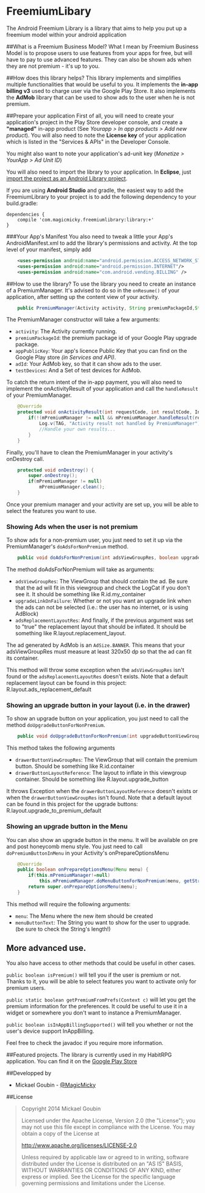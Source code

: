 FreemiumLibary
==============

The Android Freemium Library is a library that aims to help you put up a freemium model within your android application

##What is a Freemium Business Model?
What I mean by Freemium Business Model is to propose users to use features from your apps for free,
but will have to pay to use advanced features. They can also be shown ads when they are not premium - it's up to you.

##How does this library helps?
This library implements and simplifies multiple functionalities that would be useful to you.
It implements the **in-app billing v3** used to charge user via the Google Play Store.
It also implements the **AdMob** library that can be used to show ads to the user when he is not premium.

##Prepare your application
First of all, you will need to create your application's project in the Play Store developer console,
and create a **"managed"** in-app product (See *Yourapp > In app products > Add new product*).
You will also need to note the **License key** of your application which is listed in the "Services & APIs" in the Developer Console.

You might also want to note your application's ad-unit key (*Monetize > YourApp > Ad Unit ID*)

You will also need to import the library to your application. In **Eclipse**, just
[import the project as an Android Library project](http://developer.android.com/tools/projects/projects-eclipse.html#ReferencingLibraryProject).

If you are using **Android Studio** and gradle, the easiest way to add the FreemiumLibrary to your project is to add
the following dependency to your build.gradle:

```
dependencies {
    compile 'com.magicmicky.freemiumlibrary:library:+'
}
```

###Your App's Manifest
You also need to tweak a little your App's AndroidManifest.xml to add the library's permissions and activity.
At the top level of your manifest, simply add

```xml
	<uses-permission android:name="android.permission.ACCESS_NETWORK_STATE" />
	<uses-permission android:name="android.permission.INTERNET"/>
	<uses-permission android:name="com.android.vending.BILLING" />
```


##How to use the library?
To use the library you need to create an instance of a PremiumManager. It's advised to do so in the `onResume()` of your application,
after setting up the content view of your activity.

```java
	public PremiumManager(Activity activity, String premiumPackageId,String appPublicKey, String adId, Set<String> testDevices) {
```

The PremiumManager constructor will take a few arguments:
* `activity`: The Activity currently running.
* `premiumPackageId`: the premium package id of your Google Play upgrade package.
* `appPublicKey`: Your app's licence Public Key that you can find on the Google Play store *(in Services and API)*.
* `adId`: Your AdMob key, so that it can show ads to the user.
* `testDevices`: And a Set of test devices for AdMob.

To catch the return intent of the in-app payment, you will also need to implement the onActivityResult of your application and call the `handleResult` of your PremiumManager.

```java
    @Override
    protected void onActivityResult(int requestCode, int resultCode, Intent intent) {
        if(!(mPremiumManager != null && mPremiumManager.handleResult(requestCode, resultCode, intent))) {
            Log.v(TAG, "Activity result not handled by PremiumManager");
            //Handle your own results...
        }
    }
```

Finally, you'll have to clean the PremiumManager in your activity's onDestroy call.

```java
	protected void onDestroy() {
		super.onDestroy();
        if(mPremiumManager != null)
            mPremiumManager.clean();
	}
```

Once your premium manager and your activity are set up, you will be able to select the features you want to use.

### Showing Ads when the user is not premium
To show ads for a non-premium user, you just need to set it up via the PremiumManager's `doAdsForNonPremium` method.

```java
	public void doAdsForNonPremium(int adsViewGroupRes, boolean upgradeLinkOnFailure, Integer adsReplacementLayoutRes) throws PremiumModeException
```

The method doAdsForNonPremium will take as arguments:

* `adsViewGroupRes`: The ViewGroup that should contain the ad. Be sure that the ad will fit in this viewgroup and check the LogCat if you don't see it. It should be something like R.id.my_container
* `upgradeLinkOnFailure`: Whether or not you want an upgrade link when the ads can not be selected (i.e.: the user has no internet, or is using AdBlock)
* `adsReplacementLayoutRes`: And finally, if the previous argument was set to "true" the replacement layout that should be inflated. It should be something like R.layout.replacement_layout.

The ad generated by AdMob is an `AdSize.BANNER`. This means that your adsViewGroupRes
must measure at least 320x50 dp so that the ad can fit its container.

This method will throw some exception when the `adsViewGroupRes` isn't found or the `adsReplacementLayoutRes` doesn't exists.
Note that a default replacement layout can be found in this project: R.layout.ads_replacement_default

### Showing an upgrade button in your layout (i.e. in the drawer)
To show an upgrade button on your application, you just need to call the method `doUpgradeButtonForNonPremium`.

```java
	public void doUpgradeButtonForNonPremium(int upgradeButtonViewGroupRes, int upgradeButtonLayoutReference) throws PremiumModeException
```

This method takes the following arguments

* `drawerButtonViewGroupRes`: The ViewGroup that will contain the premium button. Should be something like R.id.container
* `drawerButtonLayoutReference`: The layout to inflate in this viewgroup container. Should be something like R.layout.upgrade_button

It throws Exception when the `drawerButtonLayoutReference` doesn't exists or when the `drawerButtonViewGroupRes` isn't found.
Note that a default layout can be found in this project for the upgrade buttons: R.layout.upgrade_to_premium_default

### Showing an upgrade button in the Menu
You can also show an upgrade button in the menu. It will be available on pre and post honeycomb menu style.
You just need to call `doPremiumButtonInMenu` in your Activity's onPrepareOptionsMenu

```java
    @Override
    public boolean onPrepareOptionsMenu(Menu menu) {
        if(this.mPremiumManager!=null)
            this.mPremiumManager.doMenuButtonForNonPremium(menu, getString(R.string.action_premium));
        return super.onPrepareOptionsMenu(menu);
    }
```

This method will require the following arguments:
* `menu`: The Menu where the new item should be created
* `menuButtonText`: The String you want to show for the user to upgrade. (be sure to check the String's length!)


## More advanced use.
You also have access to other methods that could be useful in other cases.

`public boolean isPremium()` will tell you if the user is premium or not. Thanks to it, you will be able to select features you want to activate only for premium users.

`public static boolean getPremiumFromPrefs(Context c)` will let you get the premium information for the preferences.
It could be useful to use it in a widget or somewhere you don't want to instance a PremiumManager.

`public boolean isInAppBillingSupported()` will tell you whether or not the user's device support InAppBilling.


Feel free to check the javadoc if you require more information.

##Featured projects.
The library is currently used in my HabitRPG application. You can find it on the [Google Play Store](https://play.google.com/store/apps/details?id=com.magicmicky.habitrpgmobileapp)

##Developped by
* Mickael Goubin - [@MagicMicky](http://twitter.com/MagicMicky)


##License
>Copyright 2014 Mickael Goubin
>
>Licensed under the Apache License, Version 2.0 (the "License");
>you may not use this file except in compliance with the License.
>You may obtain a copy of the License at
>
>   http://www.apache.org/licenses/LICENSE-2.0
>
>Unless required by applicable law or agreed to in writing, software
>distributed under the License is distributed on an "AS IS" BASIS,
>WITHOUT WARRANTIES OR CONDITIONS OF ANY KIND, either express or implied.
>See the License for the specific language governing permissions and
>limitations under the License.

